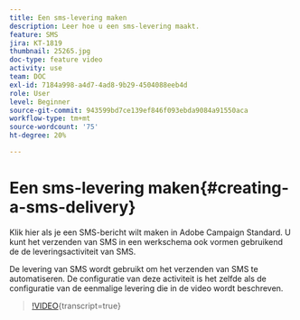 ```yaml
---
title: Een sms-levering maken
description: Leer hoe u een sms-levering maakt.
feature: SMS
jira: KT-1819
thumbnail: 25265.jpg
doc-type: feature video
activity: use
team: DOC
exl-id: 7184a998-a4d7-4ad8-9b29-4504088eeb4d
role: User
level: Beginner
source-git-commit: 943599bd7ce139ef846f093ebda9084a91550aca
workflow-type: tm+mt
source-wordcount: '75'
ht-degree: 20%

---
```


# Een sms-levering maken{#creating-a-sms-delivery}

Klik hier als je een SMS-bericht wilt maken in Adobe Campaign Standard. U kunt het verzenden van SMS in een werkschema ook vormen gebruikend de de leveringsactiviteit van SMS.

De levering van SMS wordt gebruikt om het verzenden van SMS te automatiseren. De configuratie van deze activiteit is het zelfde als de configuratie van de eenmalige levering die in de video wordt beschreven.

>[!VIDEO](https://video.tv.adobe.com/v/25265/?learn=on){transcript=true}

